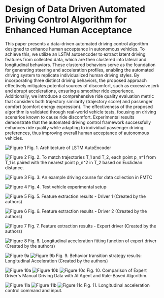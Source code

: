 # Design of Data Driven Automated Driving Control Algorithm for Enhanced Human Acceptance

This paper presents a data-driven automated driving control algorithm designed to enhance human acceptance in autonomous vehicles. To achieve this, we utilize an LSTM autoencoder to extract latent driving features from collected data, which are then clustered into lateral and longitudinal behaviors. These clustered behaviors serve as the foundation for generating steering and acceleration profiles, enabling the automated driving system to replicate individualized human driving styles. By incorporating three distinct driving behaviors, the proposed approach effectively mitigates potential sources of discomfort, such as excessive jerk and abrupt accelerations, ensuring a smoother ride experience. Additionally, we introduce a comprehensive ride quality evaluation metric that considers both trajectory similarity (trajectory score) and passenger comfort (comfort energy expression). The effectiveness of the proposed algorithm is validated through real-world vehicle tests, focusing on driving scenarios known to cause ride discomfort. Experimental results demonstrate that the automated driving control framework successfully enhances ride quality while adapting to individual passenger driving preferences, thus improving overall human acceptance of autonomous vehicles.

![Figure 1](Figures/fig.%201.png)
Fig. 1. Architecture of LSTM AutoEncoder

![Figure 2](Figures/Fig.%2022.png)
Fig. 2. To match trajectories T_1 and T_2, each point p_n^1 from T_1 is paired with the nearest point p_n^2 in T_2 based on Euclidean distance.

![Figure 3](Figures/Fig.%202.png)
Fig. 3. An example driving course for data collection in FMTC

![Figure 4](Figures/Fig.%2044.png)
Fig. 4. Test vehicle experimental setup

![Figure 5](Figures/Fig.%203.png)
Fig. 5. Feature extraction results - Driver 1 (Created by the authors)

![Figure 6](Figures/Fig.%204.png)
Fig. 6. Feature extraction results - Driver 2 (Created by the authors)

![Figure 7](Figures/Fig.%205.png)
Fig. 7. Feature extraction results - Expert driver (Created by the authors)

![Figure 8](Figures/Fig.%206.png)
Fig. 8. Longitudinal acceleration fitting function of expert driver (Created by the authors)

![Figure 9a](Figures/Fig.%207(a).png)
![Figure 9b](Figures/Fig.%207(b).png)
Fig. 9. Behavior transition strategy results: Longitudinal Acceleration (Created by the authors)

![Figure 10a](Figures/Fig.%208(a).png)
![Figure 10b](Figures/Fig.%208(b).png)
![Figure 10c](Figures/Fig.%208(c).png)
Fig. 10.  Comparison of Expert Driver's Manual Driving Data with AI Agent and Rule-Based Algorithm.

![Figure 11a](Figures/Fig.%209(a).png)
![Figure 11b](Figures/Fig.%209(b).png)
![Figure 11c](Figures/Fig.%209(c).png)
Fig. 11. Longitudinal acceleration control command and input.
